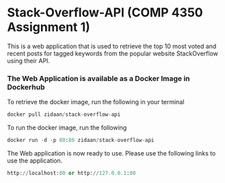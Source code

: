 # Stack-Overflow-API (COMP 4350 Assignment 1)

This is a web application that is used to retrieve the top 10 most voted and recent posts for tagged keywords from the popular website StackOverflow using their API.

### The Web Application is available as a Docker Image in Dockerhub

To retrieve the docker image, run the following in your terminal
```python
docker pull zidaan/stack-overflow-api
```
To run the docker image, run the following
```python
docker run -d -p 80:80 zidaan/stack-overflow-api
```
The Web application is now ready to use. Please use the following links to use the application.
```python
http://localhost:80 or http://127.0.0.1:80
```

